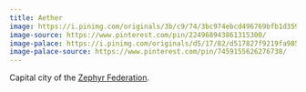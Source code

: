 ```yaml
---
title: Aether
image: https://i.pinimg.com/originals/3b/c9/74/3bc974ebcd496769bfb1d359aa082cf7.jpg
image-source: https://www.pinterest.com/pin/224968943861315300/
image-palace: https://i.pinimg.com/originals/d5/17/82/d517827f9219fa9853962638b430a10e.jpg
image-palace-source: https://www.pinterest.com/pin/7459155626276738/
---
```


Capital city of the [Zephyr Federation](zephyr).
